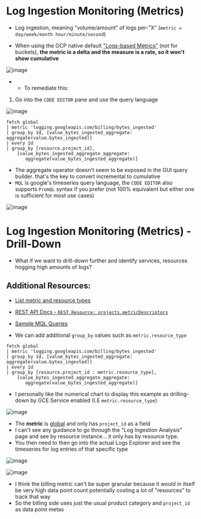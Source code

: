 # Log Ingestion Monitoring (Metrics)

- Log ingestion, meaning "volume/amount" of logs per-"X" (`metric = day/week/month hour/minute/second`)

- When using the GCP native default ["Logs-based Metrics"](https://cloud.google.com/monitoring/api/metrics_gcp) (not for buckets), **the metric is a delta and the measure is a rate, so it won't show cumulative**

![image](https://github.com/GangGreenTemperTatum/gcp-log-explorer/assets/104169244/91568b72-4cac-4864-8ae1-abdd08be0e0b)

- - To remediate this:

1. Go into the `CODE EDITOR` pane and use the query language

![image](https://github.com/GangGreenTemperTatum/gcp-log-explorer/assets/104169244/6072417d-1964-4f16-8c0e-7b4b7353d62a)

```
fetch global
| metric 'logging.googleapis.com/billing/bytes_ingested'
| group_by 1d, [value_bytes_ingested_aggregate: aggregate(value.bytes_ingested)]
| every 1d
| group_by [resource.project_id],
    [value_bytes_ingested_aggregate_aggregate:
       aggregate(value_bytes_ingested_aggregate)]
```

- The aggregate operator doesn't seem to be exposed in the GUI query builder. that's the key to convert incremental to cumulative
- `MQL` is google's timeseries query language, the `CODE EDITOR` also supports `PromQL` syntax if you prefer (not 100% equivalent but either one is sufficient for most use cases)

![image](https://github.com/GangGreenTemperTatum/gcp-log-explorer/assets/104169244/9914eb7e-e923-4e0c-8488-27fc6dff0bc9)

# Log Ingestion Monitoring (Metrics) - Drill-Down

- What if we want to drill-down further and identify services, resources hogging high amounts of logs? 

## **Additional Resources**:

- [List metric and resource types](https://cloud.google.com/monitoring/custom-metrics/browsing-metrics)
- [REST API Docs - `REST Resource: projects.metricDescriptors`](https://cloud.google.com/monitoring/api/ref_v3/rest/v3/projects.metricDescriptors) 
- [Sample MQL Queries](https://cloud.google.com/monitoring/mql/examples)

- We can add additional `group_by` values such as `metric.resource_type`

```
fetch global
| metric 'logging.googleapis.com/billing/bytes_ingested'
| group_by 1d, [value_bytes_ingested_aggregate: aggregate(value.bytes_ingested)]
| every 1d
| group_by [resource.project_id : metric.resource_type],
    [value_bytes_ingested_aggregate_aggregate:
       aggregate(value_bytes_ingested_aggregate)]
```

- I personally like the numerical chart to display this example as drilling-down by GCE Service enabled (I.E `metric.resource_type`)

![image](https://github.com/GangGreenTemperTatum/gcp-log-explorer/assets/104169244/d99768a8-130c-49aa-a251-a232b510b9cf)


- The **metric** is [global](https://cloud.google.com/monitoring/api/resources#tag_global) and only has `project_id`  as a field
- I can't see any guidance to go through the "Log Ingestion Analysis" page and see by resource instance... it only has by resource type.
- You then need to then go into the actual Logs Explorer and see the timeseries for log entries of that specific type

![image](https://github.com/GangGreenTemperTatum/gcp-log-explorer/assets/104169244/78b54dea-1133-4983-a25c-0f8e65789236)

![image](https://github.com/GangGreenTemperTatum/gcp-log-explorer/assets/104169244/d6bd01fb-5b12-4f3f-93a4-681f930a7f3f)

- I think the billing metric can't be super granular because it would in itself be very high data point count potentially costing a lot of "resources" to track that way
- So the billing side uses just the usual product category and `project_id` as data point metas
